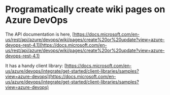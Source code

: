 # Programatically create wiki pages on Azure DevOps

The API documentation is here, [https://docs.microsoft.com/en-us/rest/api/azure/devops/wiki/pages/create%20or%20update?view=azure-devops-rest-4.1](https://docs.microsoft.com/en-us/rest/api/azure/devops/wiki/pages/create%20or%20update?view=azure-devops-rest-4.1)

It has a handy client library: [https://docs.microsoft.com/en-us/azure/devops/integrate/get-started/client-libraries/samples?view=azure-devops](https://docs.microsoft.com/en-us/azure/devops/integrate/get-started/client-libraries/samples?view=azure-devops)

